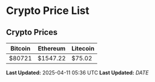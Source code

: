 # Crypto Price List

## Crypto Prices
| Bitcoin | Ethereum | Litecoin |
| ------- | -------- | -------- |
| $80721 | $1547.22 | $75.02 |
**Last Updated:** 2025-04-11 05:36 UTC
**Last Updated:** $DATE$
